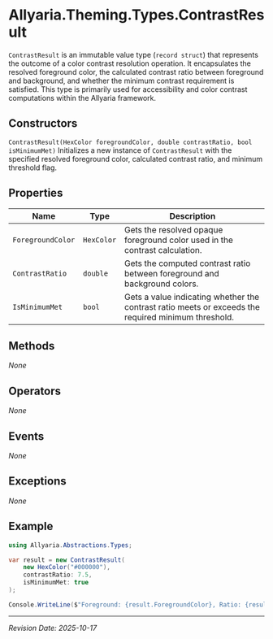 ﻿# Allyaria.Theming.Types.ContrastResult

`ContrastResult` is an immutable value type (`record struct`) that represents the outcome of a color contrast resolution
operation. It encapsulates the resolved foreground color, the calculated contrast ratio between foreground and
background, and whether the minimum contrast requirement is satisfied. This type is primarily used for accessibility and
color contrast computations within the Allyaria framework.

## Constructors

`ContrastResult(HexColor foregroundColor, double contrastRatio, bool isMinimumMet)`
Initializes a new instance of `ContrastResult` with the specified resolved foreground color, calculated contrast ratio,
and minimum threshold flag.

## Properties

| Name              | Type       | Description                                                                                         |
|-------------------|------------|-----------------------------------------------------------------------------------------------------|
| `ForegroundColor` | `HexColor` | Gets the resolved opaque foreground color used in the contrast calculation.                         |
| `ContrastRatio`   | `double`   | Gets the computed contrast ratio between foreground and background colors.                          |
| `IsMinimumMet`    | `bool`     | Gets a value indicating whether the contrast ratio meets or exceeds the required minimum threshold. |

## Methods

*None*

## Operators

*None*

## Events

*None*

## Exceptions

*None*

## Example

```csharp
using Allyaria.Abstractions.Types;

var result = new ContrastResult(
    new HexColor("#000000"),
    contrastRatio: 7.5,
    isMinimumMet: true
);

Console.WriteLine($"Foreground: {result.ForegroundColor}, Ratio: {result.ContrastRatio}, Meets Min: {result.IsMinimumMet}");
```

---

*Revision Date: 2025-10-17*
